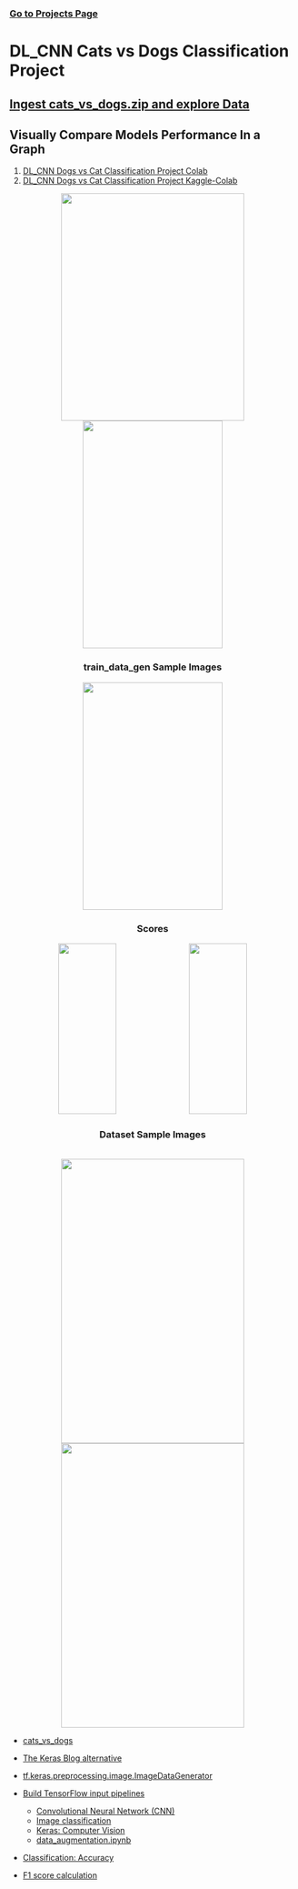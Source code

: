 ### [Go to Projects Page](https://github.com/celik-muhammed/15P-Deep-Learning-Projects-with-Python/blob/master/README.md)

# DL_CNN Cats vs Dogs Classification Project

## [Ingest cats_vs_dogs.zip and explore Data](README.md#Dataset-Sample-Images)

## Visually Compare Models Performance In a Graph

01. [DL_CNN Dogs vs Cat Classification Project Colab](./CNN_Project_Image_Classification_with_CNN_(catdogclassifier)_Student.ipynb)
02. [DL_CNN Dogs vs Cat Classification Project Kaggle-Colab](CNN_Project_Image_Classification_with_CNN_(catdogclassifier).ipynb)

<div align='center'>
<img src='https://i.ibb.co/JFGXbdH/download.png' alt='' width=80%, height=400>
<img src='https://i.ibb.co/k1DQqzm/download.png' alt='' width=70%, height=400>
<h3>train_data_gen Sample Images</h3>
<img src='https://i.ibb.co/tmW6bsn/download.png' alt='' width=70%, height=400>
<br>
<h3>Scores</h3>
<img src='https://i.ibb.co/k0Ncjh3/download.png' alt='' width=45%, height=300> 
<img src='https://i.ibb.co/SVSZ1kL/download.png' alt='' width=45%, height=300>    
<h3>Dataset Sample Images</h3>
<br>    
<img src='https://i.ibb.co/JnYb3Zy/download.png' alt='' width=80%, height=500>
<br>    
<img src='https://i.ibb.co/0sFSYML/download.png' alt='' width=80%, height=500>
</div>

- [cats_vs_dogs](https://www.tensorflow.org/datasets/catalog/cats_vs_dogs)
- [The Keras Blog alternative](https://blog.keras.io/building-powerful-image-classification-models-using-very-little-data.html)
- [tf.keras.preprocessing.image.ImageDataGenerator](https://www.tensorflow.org/api_docs/python/tf/keras/preprocessing/image/ImageDataGenerator)
- [Build TensorFlow input pipelines](https://www.tensorflow.org/guide/data)

    - [Convolutional Neural Network (CNN)](https://www.tensorflow.org/tutorials/images/cnn)
    - [Image classification](https://www.tensorflow.org/tutorials/images/classification)
    - [Keras: Computer Vision](https://keras.io/examples/vision/)
    - [data_augmentation.ipynb](https://colab.research.google.com/github/tensorflow/docs/blob/master/site/en/tutorials/images/data_augmentation.ipynb#scrollTo=pkTRazeVRwDe)
  
 - [Classification: Accuracy](https://developers.google.com/machine-learning/crash-course/classification/accuracy#:~:text=Accuracy%20is%20one%20metric%20for,predictions%20Total%20number%20of%20predictions)
 - [F1 score calculation](https://hasty.ai/docs/mp-wiki/metrics/f-beta-score)
